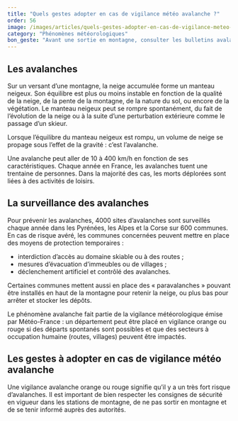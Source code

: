 ```yaml
---
title: "Quels gestes adopter en cas de vigilance météo avalanche ?"
order: 56
image: /images/articles/quels-gestes-adopter-en-cas-de-vigilance-meteo-avalanche.jpg
category: "Phénomènes météorologiques"
bon_geste: "Avant une sortie en montagne, consulter les bulletins avalanches disponibles sur le site de <a href=\"https://meteofrance.com/meteo-montagne/\" target=\"_blank\" rel=\"nofollow noopener noreferrer\">Météo France</a>."
---
```


## Les avalanches

Sur un versant d’une montagne, la neige accumulée forme un manteau neigeux. Son équilibre est plus ou moins instable en fonction de la qualité de la neige, de la pente de la montagne, de la nature du sol, ou encore de la végétation. Le manteau neigeux peut se rompre spontanément, du fait de l’évolution de la neige ou à la suite d’une perturbation extérieure comme le passage d’un skieur.

Lorsque l’équilibre du manteau neigeux est rompu, un volume de neige se propage sous l’effet de la gravité : c’est l’avalanche.

Une avalanche peut aller de 10 à 400 km/h en fonction de ses caractéristiques. Chaque année en France, les avalanches tuent une trentaine de personnes. Dans la majorité des cas, les morts déplorées sont liées à des activités de loisirs.

## La surveillance des avalanches 

Pour prévenir les avalanches, 4000 sites d’avalanches sont surveillés chaque année dans les Pyrénées, les Alpes et la Corse sur 600 communes. En cas de risque avéré, les communes concernées peuvent mettre en place des moyens de protection temporaires : 
- interdiction d’accès au domaine skiable ou à des routes ;
- mesures d’évacuation d’immeubles ou de villages ;
- déclenchement artificiel et contrôlé des avalanches.
 
Certaines communes mettent aussi en place des « paravalanches » pouvant être installés en haut de la montagne pour retenir la neige, ou plus bas pour arrêter et stocker les dépôts.

Le phénomène avalanche fait partie de la vigilance météorologique émise par Météo-France : un département peut être placé en vigilance orange ou rouge si des départs spontanés sont possibles et que des secteurs à occupation humaine (routes, villages) peuvent être impactés.

## Les gestes à adopter en cas de vigilance météo avalanche

Une vigilance avalanche orange ou rouge signifie qu’il y a un très fort risque d’avalanches. Il est important de bien respecter les consignes de sécurité en vigueur dans les stations de montagne, de ne pas sortir en montagne et de se tenir informé auprès des autorités.

